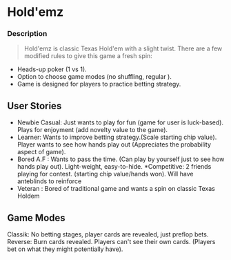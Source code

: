  Hold'emz
 =======
 ### Description
 > Hold'emz is classic Texas Hold'em with a slight twist. There are a few modified rules to give this game a fresh spin:
 * Heads-up poker (1 vs 1).
 * Option to choose game modes (no shuffling, regular ).
 * Game is designed for players to practice betting strategy.

 User Stories
 ------------
 * Newbie Casual: Just wants to play for fun (game for user is luck-based).
 Plays for enjoyment (add novelty value to the game).
 * Learner: Wants to improve betting strategy.(Scale starting chip value). Player wants to see how hands play out (Appreciates the probability aspect of game).
 * Bored A.F : Wants to pass the time. (Can play by yourself just to see how hands play out). Light-weight, easy-to-hide.
 *Competitive: 2 friends playing for contest. (starting chip value/hands won). Will have anteblinds to reinforce
 * Veteran : Bored of traditional game and wants a spin on classic Texas Holdem

Game Modes
----------
Classik: No betting stages, player cards are revealed, just preflop bets.
Reverse: Burn cards revealed. Players can't see their own cards. (Players bet on what they might potentially have).